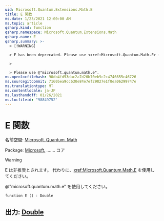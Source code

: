 ```yaml
---
uid: Microsoft.Quantum.Extensions.Math.E
title: E 関数
ms.date: 1/23/2021 12:00:00 AM
ms.topic: article
qsharp.kind: function
qsharp.namespace: Microsoft.Quantum.Extensions.Math
qsharp.name: E
qsharp.summary: >-
  > [!WARNING]

  > E has been deprecated. Please use <xref:Microsoft.Quantum.Math.E> instead.

  >

  > Please use @"microsoft.quantum.math.e".
ms.openlocfilehash: 90db4fd53dac2a7d26b70eb9c2c4746655c46726
ms.sourcegitcommit: 71605ea9cc630e84e7ef29027e1f0ea06299747e
ms.translationtype: MT
ms.contentlocale: ja-JP
ms.lasthandoff: 01/26/2021
ms.locfileid: "98849752"
---
```

# <a name="e-function"></a>E 関数

名前空間: [Microsoft. Quantum. Math](xref:Microsoft.Quantum.Extensions.Math)

Package: [Microsoft.](https://nuget.org/packages/Microsoft.Quantum.QSharp.Core) ....... コア


> [!WARNING]
> E は非推奨とされます。 代わりに、<xref:Microsoft.Quantum.Math.E> を使用してください。
>
> @"microsoft.quantum.math.e" を使用してください。



```qsharp
function E () : Double
```


## <a name="output--double"></a>出力: [Double](xref:microsoft.quantum.lang-ref.double)

